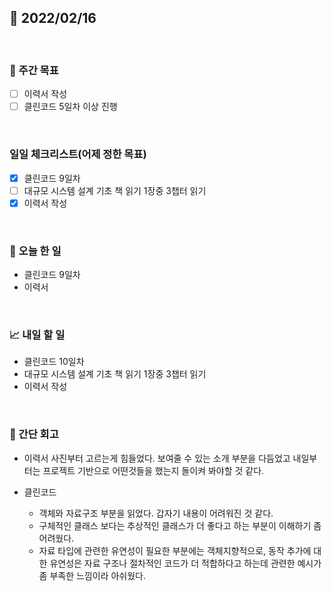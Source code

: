 ## 📅 2022/02/16

<br/>

### 🏹 주간 목표

- [ ] 이력서 작성
- [ ] 클린코드 5일차 이상 진행

<br/>

### 일일 체크리스트(어제 정한 목표)

- [x] 클린코드 9일차
- [ ] 대규모 시스템 설계 기초 책 읽기 1장중 3챕터 읽기
- [x] 이력서 작성

<br/>

### 💯 오늘 한 일

- 클린코드 9일차
- 이력서

<br/>

### 📈 내일 할 일

- 클린코드 10일차
- 대규모 시스템 설계 기초 책 읽기 1장중 3챕터 읽기
- 이력서 작성


<br/>

### 🧐 간단 회고

- 이력서 사진부터 고르는게 힘들었다. 보여줄 수 있는 소개 부분을 다듬었고 내일부터는 프로젝트 기반으로 어떤것들을 했는지 돌이켜 봐야할 것 같다.


- 클린코드
    - 객체와 자료구조 부분을 읽었다. 갑자기 내용이 어려워진 것 같다.
    - 구체적인 클래스 보다는 추상적인 클래스가 더 좋다고 하는 부분이 이해하기 좀 어려웠다.
    - 자료 타입에 관련한 유연성이 필요한 부분에는 객체지향적으로, 동작 추가에 대한 유연성은 자료 구조나 절차적인 코드가 더 적합하다고 하는데 관련한 예시가 좀 부족한 느낌이라 아쉬웠다. 
